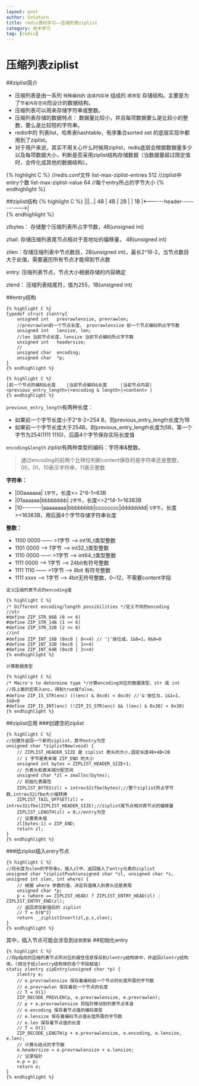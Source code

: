 ```yaml
---
layout: post
author: GoSaturn
title: redis源码学习——压缩列表ziplist
category: 技术学习
tag: [redis]
---
```

# 压缩列表ziplist
##ziplist简介

 - 压缩列表是由一系列 `特殊编码的` `连续内存块` 组成的 `顺序型` 存储结构。主要是为了`节省内存空间`而设计的数据结构。
 - 压缩列表可以用来存储字符串或整数。
 - 压缩列表存储的数据特点： 数据量比较小，并且每项数据要么是比较小的整数，要么是比较短的字符串。
 - redis中的 列表list，哈希表hashtable，有序集合sorted set 的底层实现中都用到了ziplist。
 - 对于用户来说，其实不用关心什么时候用ziplist，redis底层会根据数据量多少以及每项数据大小，判断是否采用ziplist结构存储数据（当数据量超过限定值时，会传化成其他的数据结构）。


{% highlight C %}
//redis.conf文件
list-max-ziplist-entries 512 //ziplist中entry个数
list-max-ziplist-value 64 //每个entry所占的字节大小
{% endhighlight %}


##ziplist结构
{% highlight C %}
<zlbytes>|<zltail>|<zllen>|<entry>...<entry>|<zlend>
4B       |   4B   |    2B |                 |  1B
|<------header----------->|  
{% endhighlight %}

zlbytes： 存储整个压缩列表所占字节数，4B(unsigned int)

zltail: 存储压缩列表尾节点相对于首地址的偏移量， 4B(unsigned int)

zllen：存储压缩列表中节点数目，2B(unsigned int)，最长2^16-2，当节点数目大于此值，需要遍历所有节点才能得到节点数

entry: 压缩列表节点，节点大小根据存储的内容确定

zlend： 压缩列表结尾符，值为255，1B(unsigned int)

##entry结构

```
{% highlight C %}
typedef struct zlentry{
	unsigned int   prevrawlensize, prevrawlen;
	//prevrawlen前一个节点长度， prevrawlensize 前一个节点编码所占字节数
	unsigned int   lensize, len;
	//len 当前节点长度，lensize 当前节点编码所占字节数
	unsigned int   headersize;
	//
	unsigned char  encoding;
	unsigned char  *p;
}
{% endhighlight %}
```


```
{% highlight C %}
|前一个节点的编码&长度    |当前节点编码&长度     |当前节点内容|
<previous_entry_length>|<encoding & length>|<content> |
{% endhighlight %}
```

`previous_entry_length`有两种长度：

 - 如果前一个字节长度小于2^8-2=254 B，则previous_entry_length长度为1B
 - 如果前一个字节长度大于254B，则previous_entry_length长度为5B，第一个字节为254(1111 1110)，后面4个字节保存实际长度值

`encoding&length` ziplist有两种类型的编码：字符串&整数。
>通过encoding的前两个比特位判断content保存的是字符串还是整数，00，01，10表示字符串，11表示整数

**字符串：**

 -  |00aaaaaa|  `1字节`，长度<= 2^6-1=63B
 -  |01aaaaaa|bbbbbbbb|  `2字节`，长度<=2^14-1=16383B
 -  |10--------|aaaaaaaa|bbbbbbbb|cccccccc|dddddddd|  `5字节`，长度>=16383B，用后面4个字节存储字符串长度

**整数：**
 
 - 1100 0000 —— >1字节 ——> int16_t类型整数
 - 1101 0000 ——> 1字节 ——> int32_t类型整数
 - 1110 0000 —— >1字节 ——> int64_t类型整数
 - 1111 0000 ——> 1字节 ——> 24bit有符号整数
 - 1111 1110 —— >1字节 ——> 8bit 有符号整数
 - 1111 xxxx ——> 1字节 ——> 4bit无符号整数，0~12，不需要content字段


`定义压缩列表节点的encoding值`

```
{% highlight C %}
/* Different encoding/length possibilities */定义不同的encoding
//str
#define ZIP_STR_06B (0 << 6)
#define ZIP_STR_14B (1 << 6)
#define ZIP_STR_32B (2 << 6)
//int
#define ZIP_INT_16B (0xc0 | 0<<4) // '|'按位或，1&0=1，0&0=0
#define ZIP_INT_32B (0xc0 | 1<<4)
#define ZIP_INT_64B (0xc0 | 2<<4)
{% endhighlight %}
```

`计算数据类型`

```
{% highlight C %}
/* Macro's to determine type */计算encoding对应的数据类型，str 或 int
//将上面的宏带入enc，得到true或false。
#define ZIP_IS_STR(enc) (((enc) & 0xc0) < 0xc0) //'&'按位与，1&1=1，1&0=0
#define ZIP_IS_INT(enc) (!ZIP_IS_STR(enc) && ((enc) & 0x30) < 0x30)
{% endhighlight %}
```

##ziplist应用
###创建空的ziplist
```
{% highlight C %}
//创建并返回一个新的ziplist，其中entry为空
unsigned char *ziplistNew(void) {
    // ZIPLIST_HEADER_SIZE 是 ziplist 表头的大小,固定长度4B+4B+2B
    // 1 字节是表末端 ZIP_END 的大小
    unsigned int bytes = ZIPLIST_HEADER_SIZE+1;
    // 为表头和表末端分配空间
    unsigned char *zl = zmalloc(bytes);
    // 初始化表属性
    ZIPLIST_BYTES(zl) = intrev32ifbe(bytes);//整个ziplist所占字节数,intrev32ifbe大小端转换
    ZIPLIST_TAIL_OFFSET(zl) = intrev32ifbe(ZIPLIST_HEADER_SIZE);//ziplist尾节点相对首节点的偏移量
    ZIPLIST_LENGTH(zl) = 0;//entry为空
    // 设置表末端
    zl[bytes-1] = ZIP_END;
    return zl;
}
{% endhighlight %}
```

###给ziplist插入entry节点
```
{% highlight C %}
//将长度为slen的字符串s，插入zl中，返回插入了entry元素的ziplist
unsigned char *ziplistPush(unsigned char *zl, unsigned char *s, unsigned int slen, int where) {
    // 根据 where 参数的值，决定将值推入到表头还是表尾
    unsigned char *p;
    p = (where == ZIPLIST_HEAD) ? ZIPLIST_ENTRY_HEAD(zl) : ZIPLIST_ENTRY_END(zl);
    // 返回添加新值后的 ziplist
    // T = O(N^2)
    return __ziplistInsert(zl,p,s,slen);
}
{% endhighlight %}
```
其中，插入节点可能会涉及到`连锁更新`
##初始化entry
```
{% highlight C %}
//将p指向的压缩列表节点所对应的属性信息保存到zlentry结构体中，并返回zlentry结构体。(相当于给zlentry结构体的各个字段赋值)
static zlentry zipEntry(unsigned char *p) {
    zlentry e;
    // e.prevrawlensize 保存着编码前一个节点的长度所需的字节数
    // e.prevrawlen 保存着前一个节点的长度
    // T = O(1)
    ZIP_DECODE_PREVLEN(p, e.prevrawlensize, e.prevrawlen);
    // p + e.prevrawlensize 将指针移动到列表节点本身
    // e.encoding 保存着节点值的编码类型
    // e.lensize 保存着编码节点值长度所需的字节数
    // e.len 保存着节点值的长度
    // T = O(1)
    ZIP_DECODE_LENGTH(p + e.prevrawlensize, e.encoding, e.lensize, e.len);
    // 计算头结点的字节数
    e.headersize = e.prevrawlensize + e.lensize;
    // 记录指针
    e.p = p; 
    return e;
}
{% endhighlight %}
```
